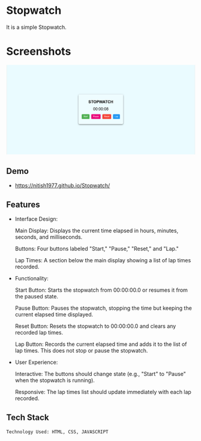 
# Stopwatch
It is a simple Stopwatch.

# Screenshots
![App Screenshot](https://github.com/Nitish1977/Stopwatch/blob/c1d4278208f7eaf266c9f12d1962f6c16636e180/Screenshot%20(10).png)




## Demo

- https://nitish1977.github.io/Stopwatch/


## Features

- Interface Design:

  Main Display: Displays the current time elapsed in hours, minutes, seconds, and milliseconds.

  Buttons: Four buttons labeled "Start," "Pause," "Reset," and "Lap."

  Lap Times: A section below the main display showing a list of lap times recorded.

- Functionality:

  Start Button: Starts the stopwatch from 00:00:00.0 or resumes it from the paused state.

  Pause Button: Pauses the stopwatch, stopping the time but keeping the current elapsed time displayed.

  Reset Button: Resets the stopwatch to 00:00:00.0 and clears any recorded lap times.

  Lap Button: Records the current elapsed time and adds it to the list of lap times. This does not stop or pause the stopwatch.

- User Experience:

  Interactive: The buttons should change state (e.g., "Start" to "Pause" when the stopwatch is running).

  Responsive: The lap times list should update immediately with each lap recorded.





## Tech Stack

    Technology Used: HTML, CSS, JAVASCRIPT



